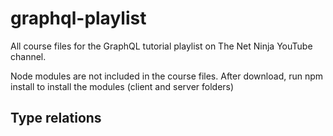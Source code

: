 # graphql-playlist
All course files for the GraphQL tutorial playlist on The Net Ninja YouTube channel.

Node modules are not included in the course files. After download, run npm install to install the modules (client and server folders)

## Type relations


